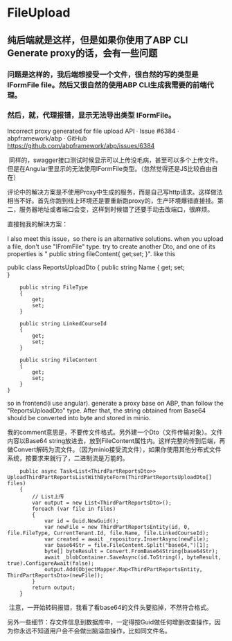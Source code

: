 # FileUpload
 
## 纯后端就是这样，但是如果你使用了ABP  CLI Generate proxy的话，会有一些问题

### 问题是这样的，我后端想接受一个文件，很自然的写的类型是 IFormFile file。然后又很自然的使用ABP CLI生成我需要的前端代理。

### 然后，就，代理报错，显示无法导出类型 IFormFile。

Incorrect proxy generated for file upload API · Issue #6384 · abpframework/abp · GitHub
https://github.com/abpframework/abp/issues/6384


 同样的，swagger接口测试时候显示可以上传没毛病，甚至可以多个上传文件。但是在Angular里显示的无法使用IFormFile类型。（忽然觉得还是JS比较自由自在）

评论中的解决方案是不使用Proxy中生成的服务，而是自己写http请求。这样做法相当不好。首先你跑到线上环境还是要重新跑proxy的，生产环境爆错直接挂。第二，服务器地址或者端口会变，这样到时候错了还要手动去改端口，很麻烦。

直接抛我的解决方案：

I also meet this issue，so there is an alternative solutions. when you upload a file, don't use "IFromFile" type. try to create another Dto, and one of its properties is " public string fileContent{ get;set; }". like this

public class ReportsUploadDto
    {
        public string Name
        {
            get;
            set;    
        }

        public string FileType
        {
            get;
            set;
        }

        public string LinkedCourseId
        {
            get;
            set;
        }

        public string FileContent
        {
            get;
            set;
        }
    }

so in frontend(i use angular). generate a proxy base on ABP, than follow the "ReportsUploadDto" type. After that, the string obtained from Base64 should be converted into byte and stored in minio.

我的comment意思是，不要传文件格式。另外建一个Dto（文件传输对象）。文件内容以Base64 string放进去，放到FileContent属性内。这样完整的传到后端，再做Convert解码为流文件。（因为minio接受流文件），如果你使用其他分布式文件系统，按要求来就行了，二进制流是万能的。

        public async Task<List<ThirdPartReportsDto>> UploadThirdPartReportsListWithByteForm(ThirdPartReportsUploadDto[] files)
        {
            // List上传
            var output = new List<ThirdPartReportsDto>();
            foreach (var file in files)
            {
                var id = Guid.NewGuid();
                var newFile = new ThirdPartReportsEntity(id, 0, file.FileType, CurrentTenant.Id, file.Name, file.LinkedCourseId);
                var created = await _repository.InsertAsync(newFile);
                var base64Str = file.FileContent.Split("base64,")[1];
                byte[] byteResult = Convert.FromBase64String(base64Str);
                await _blobContainer.SaveAsync(id.ToString(), byteResult, true).ConfigureAwait(false);
                output.Add(ObjectMapper.Map<ThirdPartReportsEntity, ThirdPartReportsDto>(newFile));
            }
            return output;
        }

 注意，一开始转码报错，我看了看base64的文件头要掐掉，不然符合格式。


另外一些细节：存文件信息到数据库中，一定得按Guid做任何增删改查操作，因为你永远不知道用户会不会做出脑溢血操作，比如同文件名。

​
